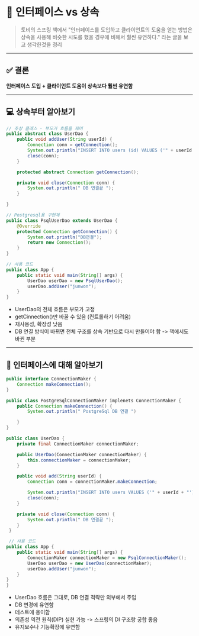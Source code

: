 # 📘 인터페이스 vs 상속 

> 토비의 스프링 책에서 
> "인터페이스를 도입하고 클라이언트의 도움을 얻는 방법은 상속을 사용해 
> 비슷한 시도를 했을 경우에 비해서 훨씬 유연하다." 라는 글을 보고 생각한것을 정리  

---

## ✅ 결론
**인터페이스 도입 + 클라이언트 도움이 상속보다 훨씬 유연함**

---

## 💻 상속부터 알아보기

```java 
// 추상 클래스 - 부모가 흐름을 제어
public abstract class UserDao {
    public void addUser(String userId) {
        Connection conn = getConnection();
        System.out.println("INSERT INTO users (id) VALUES ('" + userId + "');");
        close(conn);
    }

    protected abstract Connection getConnection();

    private void close(Connection conn) {
        System.out.println(" DB 연결끝 ");
    }

}

// Postgresql용 구현체
public class PsqlUserDao extends UserDao {
    @Override
    protected Connection getConnection() {
        System.out.println("DB연결");
        return new Connection(); 
    }
}

// 사용 코드
public class App {
    public static void main(String[] args) {
        UserDao userDao = new PsqlUserDao();
        userDao.addUser("junwon");
    }
}
```
- UserDao의 전체 흐름은 부모가 고정 
- getCinnection()만 바꿀 수 있음 (컨트롤하기 어려움)
- 재사용성, 확장성 낮음 
- DB 연결 방식이 바뀌면 전체 구조를 상속 기반으로 다시 만들어야 함 -> 책에서도 바뀐 부분 

---
## 🧱 인터페이스에 대해 알아보기 

```java 
public interface ConnectionMaker {
    Connection makeConnection();
}

public class PostgreSqlConnectionMaker implenets ConnectionMaker {
    public Connection makeConnection() {
        System.out.println(" PostgreSql DB 연결 ")

    }
}

public class UserDao {
    private final ConnectionMaker connectionMaker; 

    public UserDao(ConnectionMaker connectionMaker) { 
        this.connectionMaker = connectionMaker; 
    }

    public void add(String userId) {
        Connection conn = connectionMaker.makeConnection; 

        System.out.println("INSERT INTO users VALUES ('" + userId + "')");
        close(conn);
    }

    private void close(Connection conn) {
        System.out.println(" DB 연결끝 ");
    }
 }

 // 사용 코드
public class App {
    public static void main(String[] args) {
        ConnectionMaker connectionMaker = new PsqlConnectionMaker();
        UserDao userDao = new UserDao(connectionMaker);
        userDao.addUser("junwon");
    }
}
}
```
- UserDao 흐름은 그대로, DB 연결 적략만 외부에서 주입 
- DB 변경에 유연함 
- 테스트에 용이함 
- 의존성 역전 원칙(DIP) 실현 가능 -> 스프링의 DI 구조랑 궁합 좋음 
- 유지보수나 기능확장에 유연함 


